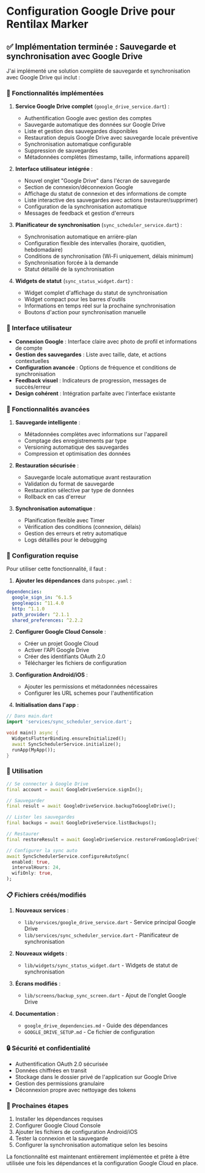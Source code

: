 # Configuration Google Drive pour Rentilax Marker

## ✅ Implémentation terminée : Sauvegarde et synchronisation avec Google Drive

J'ai implémenté une solution complète de sauvegarde et synchronisation avec Google Drive qui inclut :

### 🔧 Fonctionnalités implémentées

1. **Service Google Drive complet** (`google_drive_service.dart`) :
   - Authentification Google avec gestion des comptes
   - Sauvegarde automatique des données sur Google Drive
   - Liste et gestion des sauvegardes disponibles
   - Restauration depuis Google Drive avec sauvegarde locale préventive
   - Synchronisation automatique configurable
   - Suppression de sauvegardes
   - Métadonnées complètes (timestamp, taille, informations appareil)

2. **Interface utilisateur intégrée** :
   - Nouvel onglet "Google Drive" dans l'écran de sauvegarde
   - Section de connexion/déconnexion Google
   - Affichage du statut de connexion et des informations de compte
   - Liste interactive des sauvegardes avec actions (restaurer/supprimer)
   - Configuration de la synchronisation automatique
   - Messages de feedback et gestion d'erreurs

3. **Planificateur de synchronisation** (`sync_scheduler_service.dart`) :
   - Synchronisation automatique en arrière-plan
   - Configuration flexible des intervalles (horaire, quotidien, hebdomadaire)
   - Conditions de synchronisation (Wi-Fi uniquement, délais minimum)
   - Synchronisation forcée à la demande
   - Statut détaillé de la synchronisation

4. **Widgets de statut** (`sync_status_widget.dart`) :
   - Widget complet d'affichage du statut de synchronisation
   - Widget compact pour les barres d'outils
   - Informations en temps réel sur la prochaine synchronisation
   - Boutons d'action pour synchronisation manuelle

### 🎨 Interface utilisateur

- **Connexion Google** : Interface claire avec photo de profil et informations de compte
- **Gestion des sauvegardes** : Liste avec taille, date, et actions contextuelles
- **Configuration avancée** : Options de fréquence et conditions de synchronisation
- **Feedback visuel** : Indicateurs de progression, messages de succès/erreur
- **Design cohérent** : Intégration parfaite avec l'interface existante

### 📱 Fonctionnalités avancées

1. **Sauvegarde intelligente** :
   - Métadonnées complètes avec informations sur l'appareil
   - Comptage des enregistrements par type
   - Versioning automatique des sauvegardes
   - Compression et optimisation des données

2. **Restauration sécurisée** :
   - Sauvegarde locale automatique avant restauration
   - Validation du format de sauvegarde
   - Restauration sélective par type de données
   - Rollback en cas d'erreur

3. **Synchronisation automatique** :
   - Planification flexible avec Timer
   - Vérification des conditions (connexion, délais)
   - Gestion des erreurs et retry automatique
   - Logs détaillés pour le debugging

### 🔧 Configuration requise

Pour utiliser cette fonctionnalité, il faut :

1. **Ajouter les dépendances** dans `pubspec.yaml` :
```yaml
dependencies:
  google_sign_in: ^6.1.5
  googleapis: ^11.4.0
  http: ^1.1.0
  path_provider: ^2.1.1
  shared_preferences: ^2.2.2
```

2. **Configurer Google Cloud Console** :
   - Créer un projet Google Cloud
   - Activer l'API Google Drive
   - Créer des identifiants OAuth 2.0
   - Télécharger les fichiers de configuration

3. **Configuration Android/iOS** :
   - Ajouter les permissions et métadonnées nécessaires
   - Configurer les URL schemes pour l'authentification

4. **Initialisation dans l'app** :
```dart
// Dans main.dart
import 'services/sync_scheduler_service.dart';

void main() async {
  WidgetsFlutterBinding.ensureInitialized();
  await SyncSchedulerService.initialize();
  runApp(MyApp());
}
```

### 🚀 Utilisation

```dart
// Se connecter à Google Drive
final account = await GoogleDriveService.signIn();

// Sauvegarder
final result = await GoogleDriveService.backupToGoogleDrive();

// Lister les sauvegardes
final backups = await GoogleDriveService.listBackups();

// Restaurer
final restoreResult = await GoogleDriveService.restoreFromGoogleDrive(fileId);

// Configurer la sync auto
await SyncSchedulerService.configureAutoSync(
  enabled: true,
  intervalHours: 24,
  wifiOnly: true,
);
```

### 📋 Fichiers créés/modifiés

1. **Nouveaux services** :
   - `lib/services/google_drive_service.dart` - Service principal Google Drive
   - `lib/services/sync_scheduler_service.dart` - Planificateur de synchronisation

2. **Nouveaux widgets** :
   - `lib/widgets/sync_status_widget.dart` - Widgets de statut de synchronisation

3. **Écrans modifiés** :
   - `lib/screens/backup_sync_screen.dart` - Ajout de l'onglet Google Drive

4. **Documentation** :
   - `google_drive_dependencies.md` - Guide des dépendances
   - `GOOGLE_DRIVE_SETUP.md` - Ce fichier de configuration

### 🔒 Sécurité et confidentialité

- Authentification OAuth 2.0 sécurisée
- Données chiffrées en transit
- Stockage dans le dossier privé de l'application sur Google Drive
- Gestion des permissions granulaire
- Déconnexion propre avec nettoyage des tokens

### 🎯 Prochaines étapes

1. Installer les dépendances requises
2. Configurer Google Cloud Console
3. Ajouter les fichiers de configuration Android/iOS
4. Tester la connexion et la sauvegarde
5. Configurer la synchronisation automatique selon les besoins

La fonctionnalité est maintenant entièrement implémentée et prête à être utilisée une fois les dépendances et la configuration Google Cloud en place.